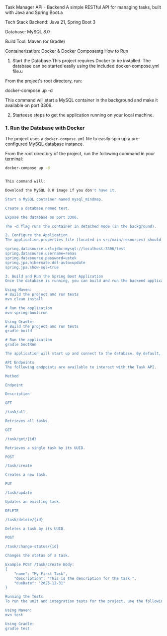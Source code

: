 Task Manager API - Backend
A simple RESTful API for managing tasks, built with Java and Spring Boot.a

Tech Stack
 Backend: Java 21, Spring Boot 3

Database: MySQL 8.0

Build Tool: Maven (or Gradle)

Containerization: Docker & Docker Composestg How to Run

1. Start the Database
This project requires Docker to be installed. The database can be started easily using the included docker-compose.yml file.u

From the project's root directory, run:

docker-compose up -d


This command will start a MySQL container in the background and make it available on port 3306.

2. Starteese steps to get the application running on your local machine.

### 1. Run the Database with Docker

The project uses a `docker-compose.yml` file to easily spin up a pre-configured MySQL database instance.

From the root directory of the project, run the following command in your terminal:

```bash
docker-compose up -d


This command will:

Download the MySQL 8.0 image if you don't have it.

Start a MySQL container named mysql_mindmap.

Create a database named test.

Expose the database on port 3306.

The -d flag runs the container in detached mode (in the background).

2. Configure the Application
The application.properties file (located in src/main/resources) should be configured to connect to the Dockerized database.

spring.datasource.url=jdbc:mysql://localhost:3306/test
spring.datasource.username=renas
spring.datasource.password=ustek
spring.jpa.hibernate.ddl-auto=update
spring.jpa.show-sql=true

3. Build and Run the Spring Boot Application
Once the database is running, you can build and run the backend application.

Using Maven:
# Build the project and run tests
mvn clean install

# Run the application
mvn spring-boot:run

Using Gradle:
# Build the project and run tests
gradle build

# Run the application
gradle bootRun

The application will start up and connect to the database. By default, it will be accessible at http://localhost:8080.

API Endpoints
The following endpoints are available to interact with the Task API.

Method

Endpoint

Description

GET

/task/all

Retrieves all tasks.

GET

/task/get/{id}

Retrieves a single task by its UUID.

POST

/task/create

Creates a new task.

PUT

/task/update

Updates an existing task.

DELETE

/task/delete/{id}

Deletes a task by its UUID.

POST

/task/change-status/{id}

Changes the status of a task.

Example POST /task/create Body:
{
    "name": "My First Task",
    "description": "This is the description for the task.",
    "dueDate": "2025-12-31"
}

Running the Tests
To run the unit and integration tests for the project, use the following command:

Using Maven:
mvn test

Using Gradle:
gradle test
